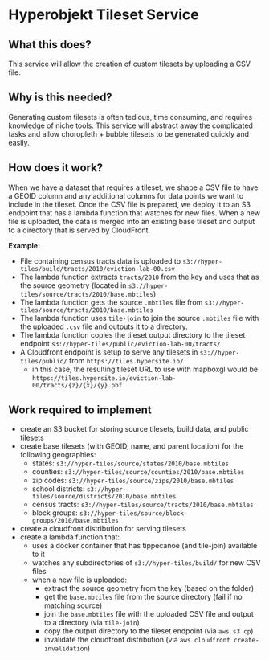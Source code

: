 # Hyperobjekt Tileset Service

## What this does?

This service will allow the creation of custom tilesets by uploading a CSV file.

## Why is this needed?

Generating custom tilesets is often tedious, time consuming, and requires knowledge of niche tools. This service will abstract away the complicated tasks and allow choropleth + bubble tilesets to be generated quickly and easily.

## How does it work?

When we have a dataset that requires a tileset, we shape a CSV file to have a GEOID column and any additional columns for data points we want to include in the tileset.  Once the CSV file is prepared, we deploy it to an S3 endpoint that has a lambda function that watches for new files.  When a new file is uploaded, the data is merged into an existing base tileset and output to a directory that is served by CloudFront.

**Example:**

- File containing census tracts data is uploaded to `s3://hyper-tiles/build/tracts/2010/eviction-lab-00.csv`
- The lambda function extracts `tracts/2010` from the key and uses that as the source geometry (located in `s3://hyper-tiles/source/tracts/2010/base.mbtiles`)
- The lambda function gets the source `.mbtiles` file from `s3://hyper-tiles/source/tracts/2010/base.mbtiles`
- The lambda function uses `tile-join` to join the source `.mbtiles` file with the uploaded `.csv` file and outputs it to a directory.
- The lambda function copies the tileset output directory to the tileset endpoint `s3://hyper-tiles/public/eviction-lab-00/tracts/`
- A Cloudfront endpoint is setup to serve any tilesets in `s3://hyper-tiles/public/` from `https://tiles.hypersite.io/`
  - in this case, the resulting tileset URL to use with mapboxgl would be `https://tiles.hypersite.io/eviction-lab-00/tracts/{z}/{x}/{y}.pbf`

## Work required to implement

- create an S3 bucket for storing source tilesets, build data, and public tilesets
- create base tilesets (with GEOID, name, and parent location) for the following geographies:
  - states: `s3://hyper-tiles/source/states/2010/base.mbtiles`
  - counties: `s3://hyper-tiles/source/counties/2010/base.mbtiles`
  - zip codes: `s3://hyper-tiles/source/zips/2010/base.mbtiles`
  - school districts: `s3://hyper-tiles/source/districts/2010/base.mbtiles`
  - census tracts: `s3://hyper-tiles/source/tracts/2010/base.mbtiles`
  - block groups: `s3://hyper-tiles/source/block-groups/2010/base.mbtiles`
- create a cloudfront distribution for serving tilesets
- create a lambda function that:
  - uses a docker container that has tippecanoe (and tile-join) available to it
  - watches any subdirectories of `s3://hyper-tiles/build/` for new CSV files
  - when a new file is uploaded:
    - extract the source geometry from the key (based on the folder)
    - get the `base.mbtiles` file from the source directory (fail if no matching source)
    - join  the `base.mbtiles` file with the uploaded CSV file and output to a directory (via `tile-join`)
    - copy the output directory to the tileset endpoint (via `aws s3 cp`)
    - invalidate the cloudfront distribution (via `aws cloudfront create-invalidation`)
